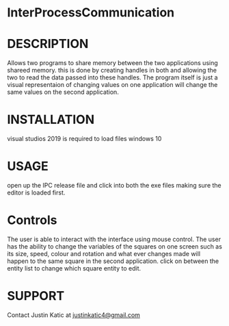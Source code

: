 # InterProcessCommunication


# DESCRIPTION
Allows two programs to share memory between the two applications using shareed memory. this is done by creating handles in both and allowing the two to read the data passed into these handles. The program itself is just a visual representaion of changing values on one application will change the same values on the second application.

# INSTALLATION
visual studios 2019 is required to load files windows 10

# USAGE
open up the IPC release file and click into both the exe files making sure the editor is loaded first. 

# Controls
The user is able to interact with the interface using mouse control. The user has the ability to change the variables of the squares on one screen such as its size, speed, colour and rotation and what ever changes made will happen to the same square in the second application. click on between the entity list to change which square entity to edit.

# SUPPORT
Contact Justin Katic at justinkatic4@gmail.com
